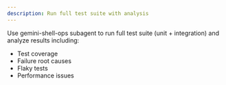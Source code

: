 ```yaml
---
description: Run full test suite with analysis
---
```


Use gemini-shell-ops subagent to run full test suite (unit + integration) and analyze results including:
- Test coverage
- Failure root causes
- Flaky tests
- Performance issues